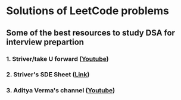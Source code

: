 # Solutions of LeetCode problems

## Some of the best resources to study DSA for interview prepartion 

### 1. Striver/take U forward ([Youtube](https://www.youtube.com/c/takeUforward))
### 2. Striver's SDE Sheet ([Link]())
### 3. Aditya Verma's channel ([Youtube](https://www.youtube.com/c/AdityaVermaTheProgrammingLord))
